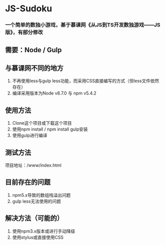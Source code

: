 # JS-Sudoku
### 一个简单的数独小游戏，基于慕课网《从JS到TS开发数独游戏——JS版》，有部分修改

## 需要：Node / Gulp

## 与慕课网不同的地方
1. 不再使用less与gulp less功能，而采用CSS直接编写的方式（但less文件依然存在）
2. 编译采用版本为Node v8.7.0 与 npm v5.4.2

## 使用方法
1. Clone这个项目或下载这个项目
2. 使用npm install / npm install gulp安装
3. 使用gulp进行编译

## 测试方法
项目地址：/www/index.html

## 目前存在的问题
1. npm5.x导致的数组栈溢出问题
2. gulp less无法使用的问题

## 解决方法（可能的）
1. 使用npm3.x版本或进行手动降级
2. 使用stylus或直接使用CSS